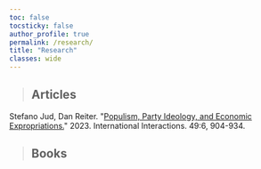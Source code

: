 ```yaml
---
toc: false
tocsticky: false
author_profile: true
permalink: /research/
title: "Research"
classes: wide
---
```

> ## Articles
> 
Stefano Jud, Dan Reiter. "[Populism, Party Ideology, and Economic Expropriations.](https://www-tandfonline-com.proxy.library.emory.edu/action/showCitFormats?doi=10.1080%2F03050629.2023.2264464)" 2023. International Interactions. 49:6, 904-934.




> ## Books
